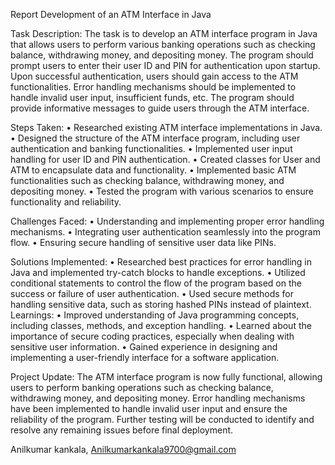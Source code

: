 Report
Development of an ATM Interface in Java

Task Description: 
The task is to develop an ATM interface program in Java that allows users to perform various banking operations such as checking balance, withdrawing money, and depositing money. The program should prompt users to enter their user ID and PIN for authentication upon startup. Upon successful authentication, users should gain access to the ATM functionalities. Error handling mechanisms should be implemented to handle invalid user input, insufficient funds, etc. The program should provide informative messages to guide users through the ATM interface.

 Steps Taken:
•	Researched existing ATM interface implementations in Java.
•	Designed the structure of the ATM interface program, including user authentication and banking functionalities.
•	Implemented user input handling for user ID and PIN authentication.
•	Created classes for User and ATM to encapsulate data and functionality.
•	Implemented basic ATM functionalities such as checking balance, withdrawing money, and depositing money.
•	Tested the program with various scenarios to ensure functionality and reliability.

 Challenges Faced:
•	Understanding and implementing proper error handling mechanisms.
•	Integrating user authentication seamlessly into the program flow.
•	Ensuring secure handling of sensitive user data like PINs.

Solutions Implemented:
•	Researched best practices for error handling in Java and implemented try-catch blocks to handle exceptions.
•	Utilized conditional statements to control the flow of the program based on the success or failure of user authentication.
•	Used secure methods for handling sensitive data, such as storing hashed PINs instead of plaintext.
 Learnings:
•	Improved understanding of Java programming concepts, including classes, methods, and exception handling.
•	Learned about the importance of secure coding practices, especially when dealing with sensitive user information.
•	Gained experience in designing and implementing a user-friendly interface for a software application.

 Project Update:
   The ATM interface program is now fully functional, allowing users to perform banking operations such as checking balance, withdrawing money, and depositing money. Error handling mechanisms have been implemented to handle invalid user input and ensure the reliability of the program. Further testing will be conducted to identify and resolve any remaining issues before final deployment.

Anilkumar kankala,
Anilkumarkankala9700@gmail.com
